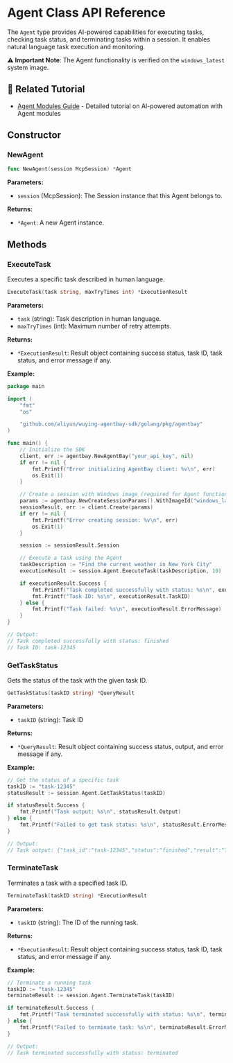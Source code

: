 # Agent Class API Reference

The `Agent` type provides AI-powered capabilities for executing tasks, checking task status, and terminating tasks within a session. It enables natural language task execution and monitoring.

**⚠️ Important Note**: The Agent functionality is verified on the `windows_latest` system image.

## 📖 Related Tutorial

- [Agent Modules Guide](../../../../../docs/guides/common-features/advanced/agent-modules.md) - Detailed tutorial on AI-powered automation with Agent modules

## Constructor

### NewAgent

```go
func NewAgent(session McpSession) *Agent
```

**Parameters:**
- `session` (McpSession): The Session instance that this Agent belongs to.

**Returns:**
- `*Agent`: A new Agent instance.

## Methods

### ExecuteTask

Executes a specific task described in human language.

```go
ExecuteTask(task string, maxTryTimes int) *ExecutionResult
```

**Parameters:**
- `task` (string): Task description in human language.
- `maxTryTimes` (int): Maximum number of retry attempts.

**Returns:**
- `*ExecutionResult`: Result object containing success status, task ID, task status, and error message if any.

**Example:**
```go
package main

import (
	"fmt"
	"os"

	"github.com/aliyun/wuying-agentbay-sdk/golang/pkg/agentbay"
)

func main() {
	// Initialize the SDK
	client, err := agentbay.NewAgentBay("your_api_key", nil)
	if err != nil {
		fmt.Printf("Error initializing AgentBay client: %v\n", err)
		os.Exit(1)
	}

	// Create a session with Windows image (required for Agent functionality)
	params := agentbay.NewCreateSessionParams().WithImageId("windows_latest")
	sessionResult, err := client.Create(params)
	if err != nil {
		fmt.Printf("Error creating session: %v\n", err)
		os.Exit(1)
	}

	session := sessionResult.Session

	// Execute a task using the Agent
	taskDescription := "Find the current weather in New York City"
	executionResult := session.Agent.ExecuteTask(taskDescription, 10)

	if executionResult.Success {
		fmt.Printf("Task completed successfully with status: %s\n", executionResult.TaskStatus)
		fmt.Printf("Task ID: %s\n", executionResult.TaskID)
	} else {
		fmt.Printf("Task failed: %s\n", executionResult.ErrorMessage)
	}
}

// Output:
// Task completed successfully with status: finished
// Task ID: task-12345
```

### GetTaskStatus

Gets the status of the task with the given task ID.

```go
GetTaskStatus(taskID string) *QueryResult
```

**Parameters:**
- `taskID` (string): Task ID

**Returns:**
- `*QueryResult`: Result object containing success status, output, and error message if any.

**Example:**
```go
// Get the status of a specific task
taskID := "task-12345"
statusResult := session.Agent.GetTaskStatus(taskID)

if statusResult.Success {
	fmt.Printf("Task output: %s\n", statusResult.Output)
} else {
	fmt.Printf("Failed to get task status: %s\n", statusResult.ErrorMessage)
}

// Output:
// Task output: {"task_id":"task-12345","status":"finished","result":"Today is Thursday, October 3rd, 2025.","product":""}
```

### TerminateTask

Terminates a task with a specified task ID.

```go
TerminateTask(taskID string) *ExecutionResult
```

**Parameters:**
- `taskID` (string): The ID of the running task.

**Returns:**
- `*ExecutionResult`: Result object containing success status, task ID, task status, and error message if any.

**Example:**
```go
// Terminate a running task
taskID := "task-12345"
terminateResult := session.Agent.TerminateTask(taskID)

if terminateResult.Success {
	fmt.Printf("Task terminated successfully with status: %s\n", terminateResult.TaskStatus)
} else {
	fmt.Printf("Failed to terminate task: %s\n", terminateResult.ErrorMessage)
}

// Output:
// Task terminated successfully with status: terminated
```